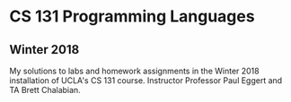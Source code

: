 # CS 131 Programming Languages

## Winter 2018

My solutions to labs and homework assignments in the Winter 2018 installation of UCLA's CS 131 course. Instructor Professor Paul Eggert and TA Brett Chalabian.
